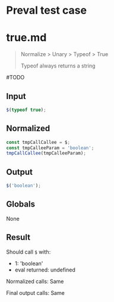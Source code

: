 # Preval test case

# true.md

> Normalize > Unary > Typeof > True
>
> Typeof always returns a string

#TODO

## Input

`````js filename=intro
$(typeof true);
`````

## Normalized

`````js filename=intro
const tmpCallCallee = $;
const tmpCalleeParam = 'boolean';
tmpCallCallee(tmpCalleeParam);
`````

## Output

`````js filename=intro
$('boolean');
`````

## Globals

None

## Result

Should call `$` with:
 - 1: 'boolean'
 - eval returned: undefined

Normalized calls: Same

Final output calls: Same
